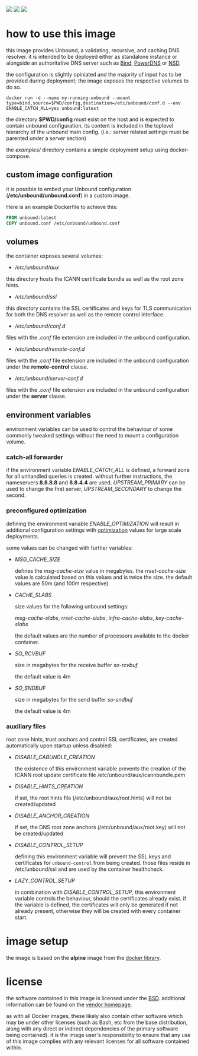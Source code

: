 
[microbadger]: https://microbadger.com/images/uip9av6y/unbound
[docker library]: https://store.docker.com/images/alpine
[BSD]: http://unbound.nlnetlabs.nl/svn/trunk/LICENSE
[vendor homepage]: http://unbound.net/
[optimization]: https://unbound.net/documentation/howto_optimise.html
[NSD]: https://www.nlnetlabs.nl/projects/nsd/
[Bind]: https://www.isc.org/downloads/bind/
[PowerDNS]: https://www.powerdns.com/

[![](https://images.microbadger.com/badges/image/uip9av6y/unbound.svg)][microbadger]
[![](https://images.microbadger.com/badges/version/uip9av6y/unbound.svg)][microbadger]
[![](https://images.microbadger.com/badges/commit/uip9av6y/unbound.svg)][microbadger]

# how to use this image

this image provides Unbound, a validating, recursive, and
caching DNS resolver. it is intended to be deployed either
as standalone instance or alongside an authoritative
DNS server such as [Bind][], [PowerDNS][] or [NSD][].

the configuration is slightly opiniated and the majority of
input has to be provided during deployment; the image exposes
the respective volumes to do so.

`docker run -d --name my-running-unbound
  --mount type=bind,source=$PWD/config,destination=/etc/unbound/conf.d
  --env ENABLE_CATCH_ALL=yes
  unbound:latest`

the directory **$PWD/config** must exist on the host and is
expected to contain unbound configuration. its content is
included in the toplevel hierarchy of the unbound main config.
(i.e.: server related settings must be parented under a
*server* section)

the *examples/* directory contains a simple deployment setup
using docker-compose.

## custom image configuration

it is possible to embed your Unbound configuration
(**/etc/unbound/unbound.conf**) in a  custom image.

Here is an example Dockerfile to achieve this:

```Dockerfile
FROM unbound:latest
COPY unbound.conf /etc/unbound/unbound.conf
```

## volumes

the container exposes several volumes:

* */etc/unbound/aux*

this directory hosts the ICANN certificate bundle as well
as the root zone hints.

* */etc/unbound/ssl*

this directory contains the SSL certificates and keys
for TLS communication for both the DNS resolver as well
as the remote control interface.

* */etc/unbound/conf.d*

files with the *.conf* file extension are included in
the unbound configuration.

* */etc/unbound/remote-conf.d*

files with the *.conf* file extension are included in
the unbound configuration under the **remote-control** clause.

* */etc/unbound/server-conf.d*

files with the *.conf* file extension are included in
the unbound configuration under the **server** clause.

## environment variables

environment variables can be used to control the behaviour of
some commonly tweaked settings without the need to mount a
configuration volume.

### catch-all forwarder

if the environment variable *ENABLE_CATCH_ALL* is defined,
a forward zone for all unhandled queries is created. without
further instructions, the nameservers **8.8.8.8** and
**8.8.4.4** are used. *UPSTREAM_PRIMARY* can be used to change
the first server, *UPSTREAM_SECONDARY* to change the second.

### preconfigured optimization

defining the environment variable *ENABLE_OPTIMIZATION* will
result in additional configuration settings with [optimization][]
values for large scale deployments.

some values can be changed with further variables:

* *MSG_CACHE_SIZE*

  defines the *msg-cache-size* value in megabytes. the
  *rrset-cache-size* value is calculated based on this values
  and is twice the size. the default values are 50m (and 100m respective)

* *CACHE_SLABS*

  size values for the following unbound settings:

  *msg-cache-slabs*, *rrset-cache-slabs*,
  *infra-cache-slabs*, *key-cache-slabs*

  the default values are the number of processors available to the
  docker container.

* *SO_RCVBUF*

  size in megabytes for the receive buffer *so-rcvbuf*

  the default value is 4m

* *SO_SNDBUF*

  size in megabytes for the send buffer *so-sndbuf*

  the default value is 4m

### auxiliary files

root zone hints, trust anchors and control SSL certificates,
are created automatically upon startup unless disabled:

* *DISABLE_CABUNDLE_CREATION*

  the existence of this environment variable prevents the
  creation of the ICANN root update certificate file
  /etc/unbound/aux/icannbundle.pem

* *DISABLE_HINTS_CREATION*

  if set, the root hints file (/etc/unbound/aux/root.hints)
  will not be created/updated

* *DISABLE_ANCHOR_CREATION*

  if set, the DNS root zone anchors (/etc/unbound/aux/root.key)
  will not be created/updated

* *DISABLE_CONTROL_SETUP*

  defining this environment variable will prevent the SSL
  keys and certificates for `unbound-control` from being created.
  those files reside in /etc/unbound/ssl and are used by the
  container healthcheck.

* *LAZY_CONTROL_SETUP*

  in combination with *DISABLE_CONTROL_SETUP*, this environment
  variable controls the behaviour, should the certificates
  already exist. if the variable is defined, the certificates
  will only be generated if not already present, otherwise they
  will be created with every container start.

# image setup

the image is based on the **alpine** image from
the [docker library][].

# license

the software contained in this image is licensed under the
[BSD][]. additional information can be found on the
[vendor homepage][].

as with all Docker images, these likely also contain other
software which may be under other licenses (such as Bash, etc
from the base distribution, along with any direct or indirect
dependencies of the primary software being contained).
it is the image user's responsibility to ensure that any use of
this image complies with any relevant licenses for all software
contained within.
